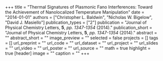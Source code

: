 +++
title = "Thermal Signatures of Plasmonic Fano Interferences: Toward the Achievement of Nanolocalized Temperature Manipulation"
date = "2014-01-01"
authors = ["Christopher L. Baldwin", "Nicholas W. Bigelow", "David J. Masiello"]
publication_types = ["2"]
publication = "Journal of Physical Chemistry Letters, **5**, _pp. 1347-1354_ (2014)."
publication_short = "Journal of Physical Chemistry Letters, **5**, _pp. 1347-1354_ (2014)."
abstract = ""
abstract_short = ""
image_preview = ""
selected = false
projects = []
tags = []
url_preprint = ""
url_code = ""
url_dataset = ""
url_project = ""
url_slides = ""
url_video = ""
url_poster = ""
url_source = ""
math = true
highlight = true
[header]
image = ""
caption = ""
+++
